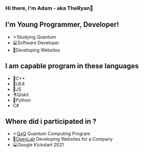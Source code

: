 ### Hi there, I'm Adam - aka TheRyan👋

## I'm Young Programmer, Developer!
- ⚛️Studying Quantum 
- 💻Software Developer
- 🔌Developing Websites 

## I am capable program in these languages
- 🔭C++
- 🧬UE4
- 🔬JS
- ⚗️Qiskit
- 🐍Python
- C#

## Where did i participated in ?
- ⚛️[QxQ](https://www.qubitbyqubit.org/programs) Quantum Computing Program 
- 🔌[OpenLab](https://openlab.sk/) Developing Websites for a Company
- 💻Google Kickstart 2021 

